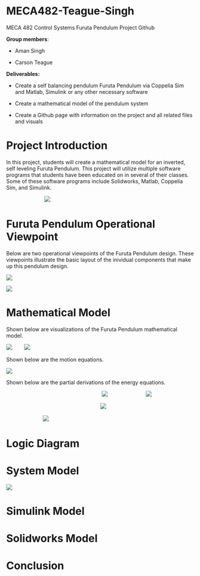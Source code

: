 # MECA482-Teague-Singh
MECA 482 Control Systems Furuta Pendulum Project Github

**Group members**: 

- Aman Singh 

- Carson Teague

**Deliverables:**

- Create a self balancing pendulum Furuta Pendulum via Coppelia Sim and Matlab, Simulink or any other necessary software

- Create a mathematical model of the pendulum system

- Create a Github page with information on the project and all related files and visuals 

# Project Introduction
In this project, students will create a mathematical model for an inverted, self leveling Furuta Pendulum. This project will utilize multiple software programs that students have been educated on in several of their classes. Some of these software programs include Solidworks, Matlab, Coppelia Sim, and Simulink. 

&nbsp;&emsp;&emsp;&emsp;&emsp;&emsp;&emsp;&emsp;![](Images/googlependulum.png)

# Furuta Pendulum Operational Viewpoint
Below are two operational viewpoints of the Furuta Pendulum design. These viewpoints illustrate the basic layout of the inividual components that make up this pendulum design.

![](Images/drawioside.jpg)

![](Images/drawiofront.jpg)

# Mathematical Model
Shown below are visualizations of the Furuta Pendulum mathematical model. 

![](Images/Pendmathmodelfront.jpg) &emsp;&emsp;![](Images/pendulumforces.jpg)

Shown below are the motion equations.

![](Images/motioneqs.jpg)

Shown below are the partial derivations of the energy equations.

&emsp;&emsp;&emsp;&emsp;&emsp;&emsp;&emsp;&emsp;&emsp;&emsp;&emsp;&emsp;&emsp;&nbsp;&emsp;&emsp;&emsp;&emsp;&emsp;![](Images/veqs.jpg)
&emsp;&emsp;&emsp;&emsp;&emsp;&emsp;&emsp;![](Images/teqs.jpg) 

&emsp;&emsp;&emsp;&emsp;&emsp;&emsp;&emsp;&emsp;&emsp;&emsp;&emsp;&emsp;&emsp;&emsp;&emsp;&emsp;&emsp;&emsp;![](Images/qeqs.jpg)

&emsp;&emsp;&emsp;&emsp;&emsp;&emsp;&emsp;![](Images/leqs.jpg)

# Logic Diagram

# System Model

![](Images/heirarchy.jpg)

# Simulink Model

# Solidworks Model

# Conclusion
